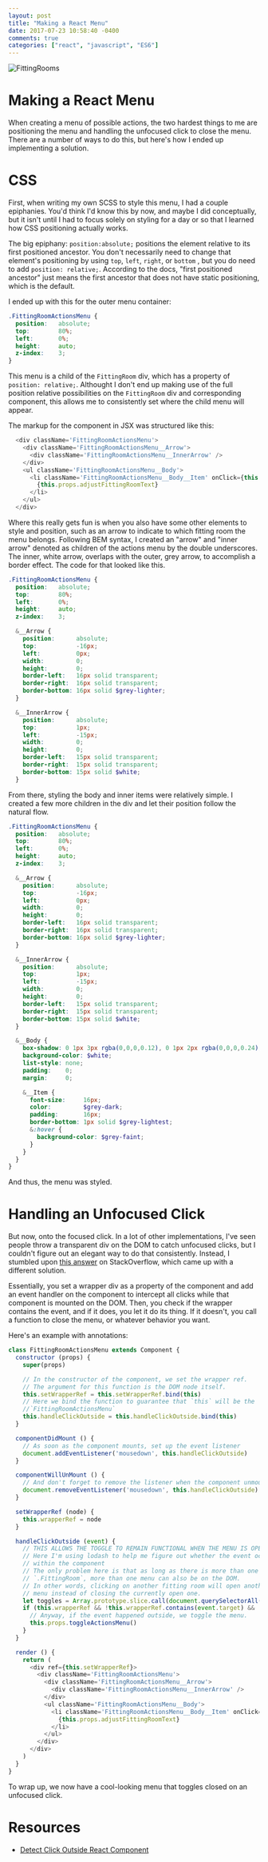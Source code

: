 ```yaml
---
layout: post
title: "Making a React Menu"
date: 2017-07-23 10:58:40 -0400 
comments: true
categories: ["react", "javascript", "ES6"] 
---
```


![FittingRooms](https://s3-us-west-2.amazonaws.com/talum.github.io/fittingrooms.gif)

# Making a React Menu

When creating a menu of possible actions, the two hardest things to 
me are positioning the menu and handling the unfocused click to
close the menu. There are a number of ways to do this, but here's how I
ended up implementing a solution.

# CSS

First, when writing my own SCSS to style this menu, I had a couple
epiphanies. You'd think I'd know this by now, and maybe I did conceptually,
but it isn't until I had to focus solely on styling for a day or so that
I learned how CSS positioning actually works.

The big epiphany: `position:absolute;` positions the element relative to its
first positioned ancestor. You don't necessarily need to change that
element's positioning by using `top`, `left`, `right`, or `bottom` , but you
do need to add `position: relative;`. According to the docs, "first
positioned ancestor" just means the first ancestor that does not have static
positioning, which is the default.

I ended up with this for the outer menu container:

```scss
.FittingRoomActionsMenu {
  position:   absolute;
  top:        80%;
  left:       0%;
  height:     auto;
  z-index:    3;
}
```

This menu is a child of the `FittingRoom` div, which has a property of
`position: relative;`. Althought I don't end up making use of the full
position relative possibilities on the `FittingRoom` div and corresponding component, this allows me to consistently set where
the child menu will appear.

The markup for the component in JSX was structured like this:

```javascript
  <div className='FittingRoomActionsMenu'>
    <div className='FittingRoomActionsMenu__Arrow'>
      <div className='FittingRoomActionsMenu__InnerArrow' />
    </div>
    <ul className='FittingRoomActionsMenu__Body'>
      <li className='FittingRoomActionsMenu__Body__Item' onClick={this.props.adjustFittingRoom}>
        {this.props.adjustFittingRoomText}
      </li>
    </ul>
  </div>
```

Where this really gets fun is when you also have some other elements to
style and position, such as an arrow to indicate to which fitting room the
menu belongs. Following BEM syntax, I created an "arrow" and "inner
arrow" denoted as children of the actions menu by the double underscores. The inner, white arrow,
overlaps with the outer, grey arrow, to accomplish a border effect. The code
for that looked like this.

```scss
.FittingRoomActionsMenu {
  position:   absolute;
  top:        80%;
  left:       0%;
  height:     auto;
  z-index:    3;

  &__Arrow {
    position:      absolute;
    top:           -16px;
    left:          0px;
    width:         0;
    height:        0;
    border-left:   16px solid transparent;
    border-right:  16px solid transparent;
    border-bottom: 16px solid $grey-lighter;
  }

  &__InnerArrow {
    position:      absolute;
    top:           1px;
    left:          -15px;
    width:         0;
    height:        0;
    border-left:   15px solid transparent;
    border-right:  15px solid transparent;
    border-bottom: 15px solid $white;
  }
```

From there, styling the body and inner items were relatively simple. I
created a few more children in the div and let their position follow the
natural flow.

```scss
.FittingRoomActionsMenu {
  position:   absolute;
  top:        80%;
  left:       0%;
  height:     auto;
  z-index:    3;

  &__Arrow {
    position:      absolute;
    top:           -16px;
    left:          0px;
    width:         0;
    height:        0;
    border-left:   16px solid transparent;
    border-right:  16px solid transparent;
    border-bottom: 16px solid $grey-lighter;
  }

  &__InnerArrow {
    position:      absolute;
    top:           1px;
    left:          -15px;
    width:         0;
    height:        0;
    border-left:   15px solid transparent;
    border-right:  15px solid transparent;
    border-bottom: 15px solid $white;
  }

  &__Body {
    box-shadow: 0 1px 3px rgba(0,0,0,0.12), 0 1px 2px rgba(0,0,0,0.24);
    background-color: $white;
    list-style: none;
    padding:    0;
    margin:     0;

    &__Item {
      font-size:     16px;
      color:         $grey-dark;
      padding:       16px;
      border-bottom: 1px solid $grey-lightest;
      &:hover {
        background-color: $grey-faint;
      }
    }
  }
}
```
And thus, the menu was styled.

# Handling an Unfocused Click

But now, onto the focused click. In a lot of other implementations, I've
seen people throw a transparent div on the DOM to catch unfocused clicks,
but I couldn't figure out an elegant way to do that consistently. Instead, I
stumbled upon [this answer](https://stackoverflow.com/questions/32553158/detect-click-outside-react-component) on StackOverflow, which came up with a different solution.

Essentially, you set a wrapper div as a property of the component and add an
event handler on the component to intercept all clicks while that component
is mounted on the DOM. Then, you check if the wrapper contains the event,
and if it does, you let it do its thing. If it doesn't, you call a function
to close the menu, or whatever behavior you want.

Here's an example with annotations:

```javascript
class FittingRoomActionsMenu extends Component {
  constructor (props) {
    super(props)

    // In the constructor of the component, we set the wrapper ref.
    // The argument for this function is the DOM node itself.
    this.setWrapperRef = this.setWrapperRef.bind(this)
    // Here we bind the function to guarantee that `this` will be the
    //`FittingRoomActionsMenu`
    this.handleClickOutside = this.handleClickOutside.bind(this)
  }

  componentDidMount () {
    // As soon as the component mounts, set up the event listener
    document.addEventListener('mousedown', this.handleClickOutside)
  }

  componentWillUnMount () {
    // And don't forget to remove the listener when the component unmounts
    document.removeEventListener('mousedown', this.handleClickOutside)
  }

  setWrapperRef (node) {
    this.wrapperRef = node
  }

  handleClickOutside (event) {
    // THIS ALLOWS THE TOGGLE TO REMAIN FUNCTIONAL WHEN THE MENU IS OPEN
    // Here I'm using lodash to help me figure out whether the event occurred
    // within the component
    // The only problem here is that as long as there is more than one
    // `.FittingRoom`, more than one menu can also be on the DOM.
    // In other words, clicking on another fitting room will open another
    // menu instead of closing the currently open one.
    let toggles = Array.prototype.slice.call(document.querySelectorAll('.FittingRoom'))
    if (this.wrapperRef && !this.wrapperRef.contains(event.target) && !toggles.some((t) => t.contains(event.target))) {
      // Anyway, if the event happened outside, we toggle the menu.
      this.props.toggleActionsMenu()
    }
  }

  render () {
    return (
      <div ref={this.setWrapperRef}>
        <div className='FittingRoomActionsMenu'>
          <div className='FittingRoomActionsMenu__Arrow'>
            <div className='FittingRoomActionsMenu__InnerArrow' />
          </div>
          <ul className='FittingRoomActionsMenu__Body'>
            <li className='FittingRoomActionsMenu__Body__Item' onClick={this.props.adjustFittingRoom}>
              {this.props.adjustFittingRoomText}
            </li>
          </ul>
        </div>
      </div>
    )
  }
}
```

To wrap up, we now have a cool-looking menu that toggles closed on an
unfocused click.


# Resources
- [Detect Click Outside React Component](https://stackoverflow.com/questions/32553158/detect-click-outside-react-component)

